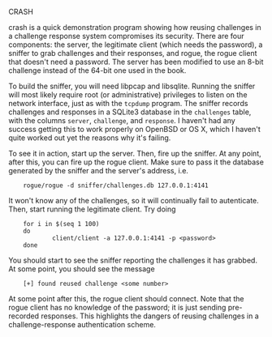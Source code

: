 CRASH

crash is a quick demonstration program showing how reusing challenges in
a challenge response system compromises its security. There are four
components: the server, the legitimate client (which needs the password),
a sniffer to grab challenges and their responses, and rogue, the rogue
client that doesn't need a password. The server has been modified to use
an 8-bit challenge instead of the 64-bit one used in the book.

To build the sniffer, you will need libpcap and libsqlite. Running the
sniffer will most likely require root (or administrative) privileges to
listen on the network interface, just as with the `tcpdump` program. The
sniffer records challenges and responses in a SQLite3 database in the
`challenges` table, with the columns `server`, `challenge`, and
`response`. I haven't had any success getting this to work properly
on OpenBSD or OS X, which I haven't quite worked out yet the reasons
why it's failing.

To see it in action, start up the server. Then, fire up the sniffer.
At any point, after this, you can fire up the rogue client. Make sure to
pass it the database generated by the sniffer and the server's address, i.e.

        rogue/rogue -d sniffer/challenges.db 127.0.0.1:4141

It won't know any of the challenges, so it will continually fail to
autenticate. Then, start running the legitimate client. Try doing

        for i in $(seq 1 100)
        do
                client/client -a 127.0.0.1:4141 -p <password>
        done

You should start to see the sniffer reporting the challenges it has
grabbed. At some point, you should see the message

        [+] found reused challenge <some number>

At some point after this, the rogue client should connect. Note that
the rogue client has no knowledge of the password; it is just sending
pre-recorded responses. This highlights the dangers of reusing challenges
in a challenge-response authentication scheme.
